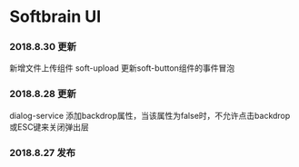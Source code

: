 # Softbrain UI

### 2018.8.30 更新
新增文件上传组件 soft-upload
更新soft-button组件的事件冒泡

### 2018.8.28 更新
dialog-service 添加backdrop属性，当该属性为false时，不允许点击backdrop或ESC键来关闭弹出层

### 2018.8.27 发布